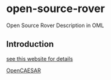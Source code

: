 # open-source-rover
Open Source Rover Description in OML

## Introduction

[see this website for details](https://utnak.github.io/open-source-rover/)

[OpenCAESAR](https://www.opencaesar.io/)


